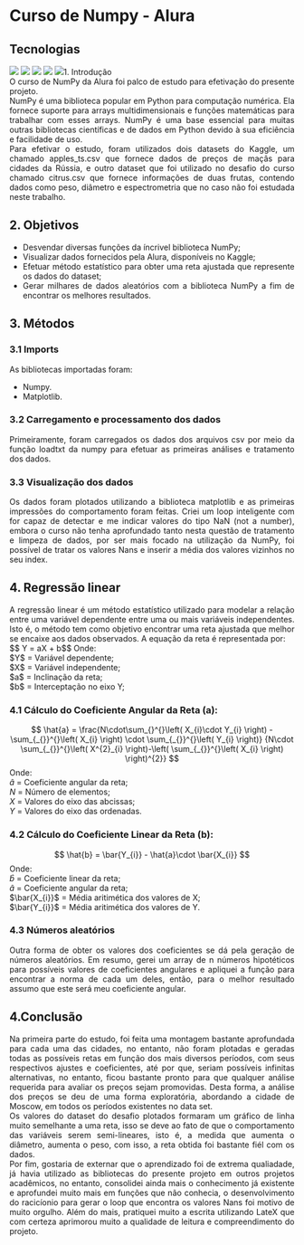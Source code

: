 <script type="text/javascript" async
  src="https://cdnjs.cloudflare.com/ajax/libs/mathjax/2.7.7/MathJax.js?config=TeX-MML-AM_CHTML">
</script>
# Curso de Numpy - Alura
## Tecnologias
<div> <img src="https://img.shields.io/badge/Python-%233776AB?style=for-the-badge&logo=python&logoColor=white"
<div> <img src="https://img.shields.io/badge/NumPy-%23F2F2F2?style=for-the-badge&logo=Numpy&logoColor=blue"
<div> <img src="https://img.shields.io/badge/Jupyter-%23CCCCCC?style=for-the-badge&logo=Jupyter&logoColor=orange"
<div> <img src="https://img.shields.io/badge/LateX-%236f6961?style=for-the-badge&logo=LateX&logoColor=%2357b3ac"
<div> <img src="https://img.shields.io/badge/Git-%23F2F2F2?style=for-the-badge&logo=Git&logoColor=orange"

## 1. Introdução
<div style="text-align: justify">
O curso de NumPy da Alura foi palco de estudo para efetivação do presente projeto.<br>
NumPy é uma biblioteca popular em Python para computação numérica. Ela fornece suporte para arrays multidimensionais e funções matemáticas para trabalhar com esses arrays. NumPy é uma base essencial para muitas outras bibliotecas científicas e de dados em Python devido à sua eficiência e facilidade de uso. <br>
Para efetivar o estudo, foram utilizados dois datasets do Kaggle, um chamado apples_ts.csv que fornece dados de preços de maçâs para cidades da Rússia, e outro dataset que foi utilizado no desafio do curso chamado citrus.csv que fornece informações de duas frutas, contendo dados como peso, diâmetro e espectrometria que no caso não foi estudada neste trabalho.
</div>

<div style="text-align: justify">
    
## 2. Objetivos
* Desvendar diversas funções da íncrivel biblioteca NumPy;
* Visualizar dados fornecidos pela Alura, disponíveis no Kaggle;
* Efetuar método estatístico para obter uma reta ajustada que represente os dados do dataset;
* Gerar milhares de dados aleatórios com a biblioteca NumPy a fim de encontrar os melhores resultados.

## 3. Métodos
### 3.1 Imports
As bibliotecas importadas foram:

* Numpy.
* Matplotlib.
### 3.2 Carregamento e processamento dos dados
Primeiramente, foram carregados os dados dos arquivos csv por meio da função loadtxt da numpy para efetuar as primeiras análises e tratamento dos dados.

    
### 3.3 Visualização dos dados
<div style="text-align: justify">
Os dados foram plotados utilizando a biblioteca matplotlib e as primeiras impressões do comportamento foram feitas. 
Criei um loop inteligente com for capaz de detectar e me indicar valores do tipo NaN (not a number), embora o curso não tenha aprofundado tanto nesta questão de tratamento e limpeza de dados, por ser mais focado na utilização da NumPy, foi possível de tratar os valores Nans e inserir a média dos valores vizinhos no seu index.
</div>

## 4. Regressão linear
<div style="text-align: justify">
A regressão linear é um método estatístico utilizado para modelar a relação entre uma variável dependente entre uma ou mais variáveis independentes. Isto é, o método tem como objetivo encontrar uma reta ajustada que melhor se encaixe aos dados observados. A equação da reta é representada por: <br> 
$$ Y = aX + b$$
Onde:<br>
$Y$ = Variável dependente;<br>
$X$ = Variável independente;<br>
$a$ = Inclinação da reta;<br>
$b$ = Interceptação no eixo Y;<br>
    
### 4.1 Cálculo do Coeficiente Angular da Reta (a): <br>
$$ \hat{a} = \frac{N\cdot\sum_{}^{}\left( X_{i}\cdot Y_{i} \right) - \sum_{_{}}^{}\left( X_{i} \right) \cdot \sum_{_{}}^{}\left( Y_{i} \right)} {N\cdot \sum_{_{}}^{}\left( X^{2}_{i} \right)-\left( \sum_{_{}}^{}\left( X_{i} \right) \right)^{2}} $$
Onde:<br>
$\hat{a}$ = Coeficiente angular da reta;<br>
$N$ = Número de elementos; <br>
$X$ = Valores do eixo das abcissas;<br>
$Y$ = Valores do eixo das ordenadas.<br>
</div>

### 4.2 Cálculo do Coeficiente Linear da Reta (b): <br>
$$ \hat{b} = \bar{Y_{i}} - \hat{a}\cdot \bar{X_{i}} $$
Onde:<br>
$\hat{b}$ = Coeficiente linear da reta;<br>
$\hat{a}$ = Coeficiente angular da reta;<br>
$\bar{X_{i}}$ = Média aritimética dos valores de X;<br>
$\bar{Y_{i}}$ = Média aritimética dos valores de Y.

### 4.3 Números aleatórios
<div style="text-align: justify">
Outra forma de obter os valores dos coeficientes se dá pela geração de números aleatórios. Em resumo, gerei um array de n números hipotéticos para possíveis valores de coeficientes angulares e apliquei a função para encontrar a norma de cada um deles, então, para o melhor resultado assumo que este será meu coeficiente angular.
</div> 

## 4.Conclusão
<div style="text-align: justify">
Na primeira parte do estudo, foi feita uma montagem bastante aprofundada para cada uma das cidades, no entanto, não foram plotadas e geradas todas as possíveis retas em função dos mais diversos períodos, com seus respectivos ajustes e coeficientes, até por que, seriam possíveis infinitas alternativas, no entanto, ficou bastante pronto para que qualquer análise requerida para avaliar os preços sejam promovidas.
Desta forma, a análise dos preços se deu de uma forma exploratória, abordando a cidade de Moscow, em todos os períodos existentes no data set.<br>
Os valores do dataset do desafio plotados formaram um gráfico de linha muito semelhante a uma reta, isso se deve ao fato de que o comportamento das variáveis serem semi-lineares, isto é, a medida que aumenta o diâmetro, aumenta o peso, com isso, a reta obtida foi bastante fiél com os dados.<br>
Por fim, gostaria de externar que o aprendizado foi de extrema qualiadade, já havia utilizado as bibliotecas do presente projeto em outros projetos acadêmicos, no entanto, consolidei ainda mais o conhecimento já existente e aprofundei muito mais em funções que não conhecia, o desenvolvimento do racicíonio para gerar o loop que encontra os valores Nans foi motivo de muito orgulho. Além do mais, pratiquei muito a escrita utilizando LateX que com certeza aprimorou muito a qualidade de leitura e compreendimento do projeto.
</div>
